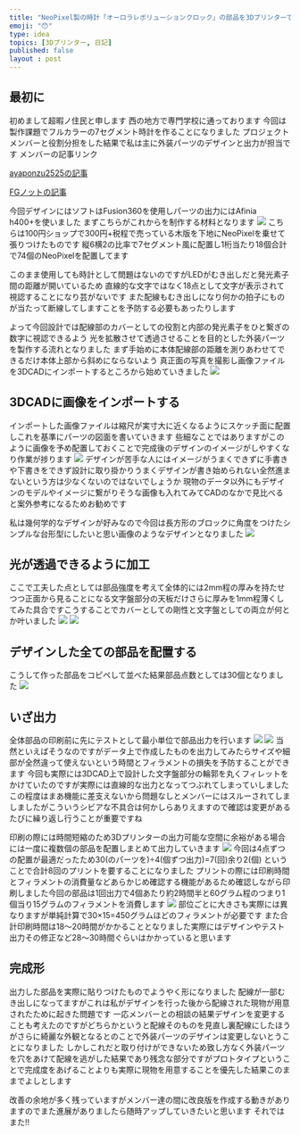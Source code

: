 ```yaml
---
title: "NeoPixel製の時計「オーロラレボリューションクロック」の部品を3Dプリンターで出力してみた"
emoji: "😯"
type: idea
topics: [3Dプリンター, 日記]
published: false
layout : post
---
```

## 最初に
初めまして超暇ノ住民と申します
西の地方で専門学校に通っております
今回は製作課題でフルカラーの7セグメント時計を作ることになりました
プロジェクトメンバーと役割分担をした結果で私は主に外装パーツのデザインと出力が担当です
メンバーの記事リンク

[ayaponzu2525の記事](https://zenn.dev/ayaponzu2525/articles/seven_segclock)

[FGノットの記事](https://zenn.dev/kai_z/articles/7segu_clock_zenn)

<!--ここに画像を入れる-->
今回デザインにはソフトはFusion360を使用しパーツの出力にはAfinia h400+を使いました
まずこちらがこれからを制作する材料となります
![](assets\images\aurora_revolution\DSC_3101.jpg)
こちらは100円ショップで300円+税程で売っている木版を下地にNeoPixelを乗せて張りつけたものです
縦6横2の比率で7セグメント風に配置し1桁当たり18個合計で74個のNeoPixelを配置してます
<!--![](/images/neopix.JPG)-->
このまま使用しても時計として問題はないのですがLEDがむき出しだと発光素子間の距離が開いているため
直線的な文字ではなく18点として文字が表示されて視認することになり芸がないです
また配線もむき出しになり何かの拍子にものが当たって断線してしますことを予防する必要もあったりします

よって今回設計では配線部のカバーとしての役割と内部の発光素子をひと繋ぎの数字に視認できるよう
光を拡散させて透過させることを目的とした外装パーツを製作する流れとなりました
まず手始めに本体配線部の距離を測りあわせてできるだけ本体上部から斜めにならないよう
真正面の写真を撮影し画像ファイルを3DCADにインポートするところから始めていきました
![](assets\images\aurora_revolution\neopxc.png)
## 3DCADに画像をインポートする
インポートした画像ファイルは縮尺が実寸大に近くなるようにスケッチ面に配置しこれを基準にパーツの図面を書いていきます
些細なことではありますがこのように画像を予め配置しておくことで完成後のデザインのイメージがしやすくなり作業が捗ります
![](assets\images\aurora_revolution\neopxc1.png)
デザインが苦手な人にはイメージがうまくできずに手書きや下書きをできず設計に取り掛かりうまくデザインが書き始められない全然進まないという方は少なくないのではないでしょうか
現物のデータ以外にもデザインのモデルやイメージに繋がりそうな画像も入れてみてCADのなかで見比べると案外参考になるためお勧めです

私は幾何学的なデザインが好みなので今回は長方形のブロックに角度をつけたシンプルな台形型にしたいと思い画像のようなデザインとなりました
![](assets\images\aurora_revolution\neopxc4.png)
## 光が透過できるように加工
ここで工夫した点としては部品強度を考えて全体的には2mm程の厚みを持たせつつ正面から見ることになる文字盤部分の天板だけさらに厚みを1mm程薄くしてみた具合ですこうすることでカバーとしての剛性と文字盤としての両立が何とか叶いました
![](assets\images\aurora_revolution\neopxc5.png)
![](assets\images\aurora_revolution\neopxc6.png)
## デザインした全ての部品を配置する
こうして作った部品をコピペして並べた結果部品点数としては30個となりました
![](assets\images\aurora_revolution\neopxc7.png)
## いざ出力
全体部品の印刷前に先にテストとして最小単位で部品出力を行います
![](assets\images\aurora_revolution\pxcafi.png)
![](assets\images\aurora_revolution\pxcafi1.png)
当然といえばそうなのですがデータ上で作成したものを出力してみたらサイズや細部が全然違って使えないという時間とフィラメントの損失を予防することができます
今回も実際には3DCAD上で設計した文字盤部分の輪郭を丸くフィレットをかけていたのですが実際には直線的な出力となってつぶれてしまっていしました
この程度はまあ機能に差支えないから問題なしとメンバーにはスルーされてしましましたがこういうシビアな不具合は何かしらありえますので確認は変更があるたびに繰り返し行うことが重要ですね

印刷の際には時間短縮のため3Dプリンターの出力可能な空間に余裕がある場合には一度に複数個の部品を配置しまとめて出力していきます
![](assets\images\aurora_revolution\pxcafi2.png)
今回は4点ずつの配置が最適だったため30(のパーツを)÷4(個ずつ出力)=7(回)余り2(個) ということで合計8回のプリントを要することになりました
プリントの際には印刷時間とフィラメントの消費量などあらかじめ確認する機能があるため確認しながら印刷しました今回の部品は1回出力で4個あたり約2時間半と60グラム程のつまり1個当り15グラムのフィラメントを消費します
![](assets\images\aurora_revolution\pxcafi3.png)
部位ごとに大きさも実際には異なりますが単純計算で30×15=450グラムほどのフィラメントが必要です
また合計印刷時間は18～20時間がかかることとなりました実際にはデザインやテスト出力その修正など28～30時間ぐらいはかかっていると思います
## 完成形
出力した部品を実際に貼りつけたものでようやく形になりました
配線が一部むき出しになってますがこれは私がデザインを行った後から配線された現物が用意されたために起きた問題です
一応メンバーとの相談の結果デザインを変更することも考えたのですがどちらかというと配線そのものを見直し裏配線にしたほうがさらに綺麗な外観となるとのことで外装パーツのデザインは変更しないとうことになりました
しかしこれだと取り付けができないため致し方なく外装パーツを穴をあけて配線を逃がした結果であり残念な部分ですがプロトタイプということで完成度をあげることよりも実際に現物を用意することを優先した結果このままでよしとします

改善の余地が多く残っていますがメンバー達の間に改良版を作成する動きがありますのでまた進展がありましたら随時アップしていきたいと思います
それではまた!!